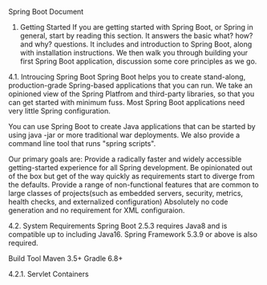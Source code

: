 
Spring Boot Document

1. Getting Started
If you are getting started with Spring Boot, or Spring in general, start by reading this section. It answers the basic what? how? and why? questions. It includes and introduction to Spring Boot, along with installation instructions. We then walk you through building your first Spring Boot application, discussion some core principles as we go.

4.1. Introucing Spring Boot
Spring Boot helps you to create stand-along, production-grade Spring-based applications that you can run. We take an opinioned view of the Spring Platfrom and third-party libraries, so that you can get started with minimum fuss. Most Spring Boot applications need very little Spring configuration.

You can use Spring Boot to create Java applications that can be started by using java -jar or more traditional war deployments. We also provide a command line tool that runs "spring scripts".

Our primary goals are:
Provide a radically faster and widely accessible getting-started experience for all Spring development.
Be opinionated out of the box but get of the way quickly as requirements start to diverge from the defaults.
Provide a range of non-functional features that are common to large classes of projects(such as embedded servers, security, metrics, health checks, and externalized configuration)
Absolutely no code generation and no requirement for XML configuraion.

4.2. System Requirements
Spring Boot 2.5.3 requires Java8 and is compatible up to including Java16. Spring Framework 5.3.9 or above is also required.

Build Tool
Maven 3.5+
Gradle 6.8+

4.2.1. Servlet Containers

